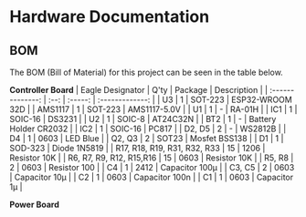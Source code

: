 # **Hardware Documentation**

## **BOM**

The BOM (Bill of Material) for this project can be seen in the table below.

**Controller Board**
| Eagle Designator | Q'ty | Package | Description |
| :--------------: | :--: | :-----: | :-------------: |
| U3 | 1 | SOT-223 | ESP32-WROOM 32D |
| AMS1117 | 1 | SOT-223 | AMS1117-5.0V |
| U1 | 1 | - | RA-01H |
| IC1 | 1 | SOIC-16 | DS3231 |
| U2 | 1 | SOIC-8 | AT24C32N |
| BT2 | 1 | - | Battery Holder CR2032 |
| IC2 | 1 | SOIC-16 | PC817 |
| D2, D5 | 2 | - | WS2812B |
| D4 | 1 | 0603 | LED Blue |
| Q2, Q3 | 2 | SOT23 | Mosfet BSS138 |
| D1 | 1 | SOD-323 | Diode 1N5819 |
| R17, R18, R19, R31, R32, R33 | 15 | 1206 | Resistor 10K |
| R6, R7, R9, R12, R15,R16 | 15 | 0603 | Resistor 10K |
| R5, R8 | 2 | 0603 | Resistor 100 |
| C4 | 1 | 2412 | Capacitor 100µ |
| C3, C5 | 2 | 0603 | Capacitor 10µ |
| C2 | 1 | 0603 | Capacitor 100n |
| C1 | 1 | 0603 | Capacitor 1µ |

**Power Board**
